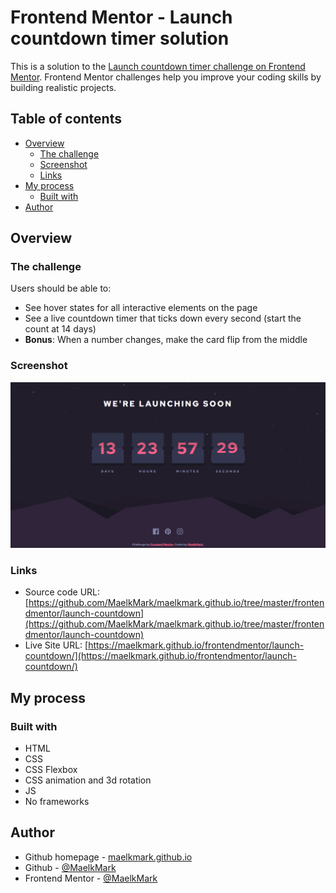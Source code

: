 # Frontend Mentor - Launch countdown timer solution

This is a solution to the [Launch countdown timer challenge on Frontend Mentor](https://www.frontendmentor.io/challenges/launch-countdown-timer-N0XkGfyz-). Frontend Mentor challenges help you improve your coding skills by building realistic projects. 

## Table of contents

- [Overview](#overview)
  - [The challenge](#the-challenge)
  - [Screenshot](#screenshot)
  - [Links](#links)
- [My process](#my-process)
  - [Built with](#built-with)
- [Author](#author)


## Overview

### The challenge

Users should be able to:

- See hover states for all interactive elements on the page
- See a live countdown timer that ticks down every second (start the count at 14 days)
- **Bonus**: When a number changes, make the card flip from the middle

### Screenshot

![screenshot](../assets/launch-countdown.png)

### Links

- Source code URL: [https://github.com/MaelkMark/maelkmark.github.io/tree/master/frontendmentor/launch-countdown](https://github.com/MaelkMark/maelkmark.github.io/tree/master/frontendmentor/launch-countdown)
- Live Site URL: [https://maelkmark.github.io/frontendmentor/launch-countdown/](https://maelkmark.github.io/frontendmentor/launch-countdown/)

## My process

### Built with

- HTML
- CSS
- CSS Flexbox
- CSS animation and 3d rotation
- JS
- No frameworks


## Author

- Github homepage - [maelkmark.github.io](https://maelkmark.github.io)
- Github - [@MaelkMark](https://github.com/maelkmark)
- Frontend Mentor - [@MaelkMark](https://www.frontendmentor.io/profile/maelkmark)
